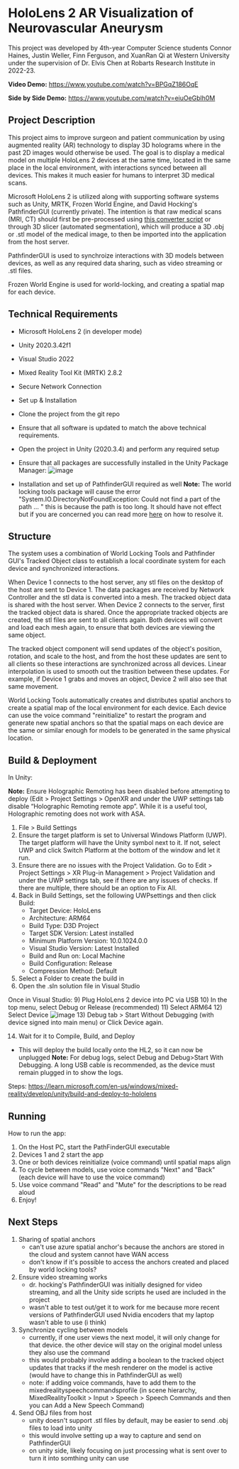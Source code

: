# HoloLens 2 AR Visualization of Neurovascular Aneurysm

This project was developed by 4th-year Computer Science students Connor Haines, Justin Weller, Finn Ferguson, and XuanRan Qi at Western University under the supervision of Dr. Elvis Chen at Robarts Research Institute in 2022-23.

**Video Demo:** https://www.youtube.com/watch?v=BPGqZ186OqE

**Side by Side Demo:** https://www.youtube.com/watch?v=eiuOeGblh0M

## Project Description
This project aims to improve surgeon and patient communication by using augmented reality (AR) technology to display 3D holograms where in the past 2D images would otherwise be used. The goal is to display a medical model on multiple HoloLens 2 devices at the same time, located in the same place in the local environment, with interactions synced between all devices. This makes it much easier for humans to interpret 3D medical scans.

Microsoft HoloLens 2 is utilized along with supporting software systems such as Unity, MRTK, Frozen World Engine, and David Hocking's PathfinderGUI (currently private). The intention is that raw medical scans (MRI, CT) should first be pre-processed using [this converter script](https://github.com/lonelylittlelei/DICOM-to-STL-OBJ) or through 3D slicer (automated segmentation), which will produce a 3D .obj or .stl model of the medical image, to then be imported into the application from the host server.

PathfinderGUI is used to synchroize interactions with 3D models between devices, as well as any required data sharing, such as video streaming or .stl files.

Frozen World Engine is used for world-locking, and creating a spatial map for each device. 


## Technical Requirements
- Microsoft HoloLens 2 (in developer mode)
- Unity 2020.3.42f1
- Visual Studio 2022
- Mixed Reality Tool Kit (MRTK) 2.8.2
- Secure Network Connection

- Set up & Installation
- Clone the project from the git repo
- Ensure that all software is updated to match the above technical requirements.
- Open the project in Unity (2020.3.4) and perform any required setup
- Ensure that all packages are successfully installed in the Unity Package Manager:
  ![image](https://github.com/lonelylittlelei/hololens-2-project/assets/155585007/e36ed363-d9bb-4ee8-ba0e-b5687ee7f60a)
- Installation and set up of PathfinderGUI required as well
**Note:** The world locking tools package will cause the error "System.IO.DirectoryNotFoundException: Could not find a part of the path ... " this is because the path is too long. It should have not effect but if you are concerned you can read more [here](https://learn.microsoft.com/en-us/mixed-reality/world-locking-tools/documentation/howtos/initialsetup) on how to resolve it.

## Structure
The system uses a combination of World Locking Tools and Pathfinder GUI's Tracked Object class to establish a local coordinate system for each device and synchronized interactions.

When Device 1 connects to the host server, any stl files on the desktop of the host are sent to Device 1. The data packages are received by Network Controller and the stl data is converted into a mesh. The tracked object data is shared with the host server. When Device 2 connects to the server, first the tracked object data is shared. Once the appropriate tracked objects are created, the stl files are sent to all clients again. Both devices will convert and load each mesh again, to ensure that both devices are viewing the same object. 

The tracked object component will send updates of the object's position, rotation, and scale to the host, and from the host these updates are sent to all clients so these interactions are synchronized across all devices. Linear interpolation is used to smooth out the trasition between these updates. For example, if Device 1 grabs and moves an object, Device 2 will also see that same movement.

World Locking Tools automatically creates and distributes spatial anchors to create a spatial map of the local environment for each device. Each device can use the voice command "reinitialize" to restart the program and generate new spatial anchors so that the spatial maps on each device are the same or similar enough for models to be generated in the same physical location. 

## Build & Deployment
In Unity:

**Note:** Ensure Holographic Remoting has been disabled before attempting to deploy (Edit > Project Settings > OpenXR and under the UWP settings tab disable “Holographic Remoting remote app”. While it is a useful tool, Holographic remoting does not work with ASA.
1) File > Build Settings
2) Ensure the target platform is set to Universal Windows Platform (UWP). The target platform will have the Unity symbol next to it. If not, select UWP and click Switch Platform at the bottom of the window and let it run.
3) Ensure there are no issues with the Project Validation. Go to Edit > Project Settings > XR Plug-in Management > Project Validation and under the UWP settings tab, see if there are any issues of checks. If there are multiple, there should be an option to Fix All.
5) Back in Build Settings, set the following UWPsettings and then click Build:
   - Target Device: HoloLens
   - Architecture: ARM64
   - Build Type: D3D Project
   - Target SDK Version: Latest installed
   - Minimum Platform Version: 10.0.1024.0.0
   - Visual Studio Version: Latest Installed
   - Build and Run on: Local Machine
   - Build Configuration: Release
   - Compression Method: Default
7) Select a Folder to create the build in
8) Open the .sln solution file in Visual Studio

Once in Visual Studio:
9) Plug HoloLens 2 device into PC via USB
10) In the top menu, select Debug or Release (recommended)
11) Select ARM64
12) Select Device
![image](https://github.com/lonelylittlelei/hololens-2-project/assets/155585007/b0930903-d339-45ea-9766-a59918f2e837)
13) Debug tab > Start Without Debugging (with device signed into main menu) or Click Device again.

14) Wait for it to Compile, Build, and Deploy
  - This will deploy the build locally onto the HL2, so it can now be unplugged
**Note:** For debug logs, select Debug and Debug>Start With Debugging. A long USB cable is recommended, as the device must remain plugged in to show the logs.

Steps: https://learn.microsoft.com/en-us/windows/mixed-reality/develop/unity/build-and-deploy-to-hololens

## Running
How to run the app:
1) On the Host PC, start the PathFinderGUI executable
2) Devices 1 and 2 start the app
3) One or both devices reinitialize (voice command) until spatial maps align
4) To cycle between models, use voice commands "Next" and "Back" (each device will have to use the voice command)
5) Use voice command "Read" and "Mute" for the descriptions to be read aloud
6) Enjoy!

## Next Steps 
1) Sharing of spatial anchors
     - can't use azure spatial anchor's because the anchors are stored in the cloud and system cannot have WAN access
     - don't know if it's possible to access the anchors created and placed by world locking tools?
2) Ensure video streaming works
     - dr. hocking's PathfinderGUI was initially designed for video streaming, and all the Unity side scripts he used are included in the project
     - wasn't able to test out/get it to work for me because more recent versions of PathfinderGUI used Nvidia encoders that my laptop wasn't able to use (i think)
3) Synchronize cycling between models
     - currently, if one user views the next model, it will only change for that device. the other device will stay on the original model unless they also use the command
     - this would probably involve adding a boolean to the tracked object updates that tracks if the mesh renderer on the model is active (would have to change this in PathfinderGUI as well)
     - note: if adding voice commands, have to add them to the mixedrealityspeechcommandsprofile (in scene hierarchy, MixedRealityToolkit > Input > Speech > Speech Commands and then you can Add a New Speech Command)
4) Send OBJ files from host
     - unity doesn't support .stl files by default, may be easier to send .obj files to load into unity
     - this would involve setting up a way to capture and send on PathfinderGUI
     - on unity side, likely focusing on just processing what is sent over to turn it into somthing unity can use
